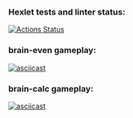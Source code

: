 ### Hexlet tests and linter status:
[![Actions Status](https://github.com/Cekurok/python-project-49/workflows/hexlet-check/badge.svg)](https://github.com/Cekurok/python-project-49/actions)

### brain-even gameplay:
[![asciicast](https://asciinema.org/a/Pvb0d1CbNemQFVGtkNblClP9j.svg)](https://asciinema.org/a/Pvb0d1CbNemQFVGtkNblClP9j)

### brain-calc gameplay:
[![asciicast](https://asciinema.org/a/3qrAfNnegpvuefRbfPwnAZnK4.svg)](https://asciinema.org/a/3qrAfNnegpvuefRbfPwnAZnK4)